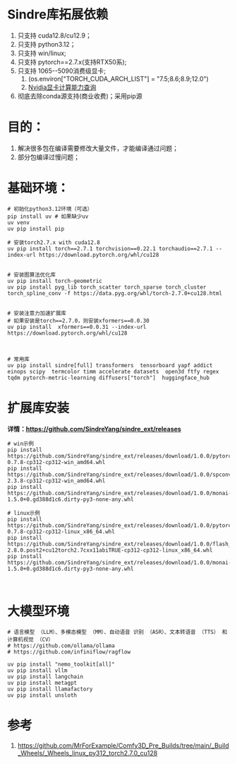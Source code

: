 # Sindre库拓展依赖

1. 只支持 cuda12.8/cu12.9；
2. 只支持 python3.12；
3. 只支持 win/linux;
4. 只支持 pytorch==2.7.x(支持RTX50系);
5. 只支持 1065--5090消费级显卡; 
   1. (os.environ["TORCH_CUDA_ARCH_LIST"] = "7.5;8.6;8.9;12.0")  
   2. [Nvidia显卡计算能力查询]("https://developer.nvidia.com/cuda-gpus")
6. 彻底去除conda源支持(商业收费)；采用pip源




# 目的：

1. 解决很多包在编译需要修改大量文件，才能编译通过问题；
2. 部分包编译过慢问题；
   


# 基础环境：

```shell
# 初始化python3.12环境（可选）
pip install uv # 如果缺少uv
uv venv
uv pip install pip

# 安装torch2.7.x with cuda12.8
uv pip install torch==2.7.1 torchvision==0.22.1 torchaudio==2.7.1 --index-url https://download.pytorch.org/whl/cu128


# 安装图算法优化库
uv pip install torch-geometric
uv pip install pyg_lib torch_scatter torch_sparse torch_cluster torch_spline_conv -f https://data.pyg.org/whl/torch-2.7.0+cu128.html


# 安装注意力加速扩展库  
# 如果安装是torch==2.7.0，则安装xformers==0.0.30
uv pip install  xformers==0.0.31 --index-url https://download.pytorch.org/whl/cu128 



# 常用库
uv pip install sindre[full] transformers  tensorboard yapf addict einops scipy  termcolor timm accelerate datasets  open3d ftfy regex tqdm pytorch-metric-learning diffusers["torch"]  huggingface_hub

```
# 扩展库安装 

**详情：https://github.com/SindreYang/sindre_ext/releases**

```shell
# win示例
pip install https://github.com/SindreYang/sindre_ext/releases/download/1.0.0/pytorch3d-0.7.8-cp312-cp312-win_amd64.whl
pip install https://github.com/SindreYang/sindre_ext/releases/download/1.0.0/spconv-2.3.8-cp312-cp312-win_amd64.whl
pip install https://github.com/SindreYang/sindre_ext/releases/download/1.0.0/monai-1.5.0+0.gd388d1c6.dirty-py3-none-any.whl

# linux示例
pip install https://github.com/SindreYang/sindre_ext/releases/download/1.0.0/pytorch3d-0.7.8-cp312-cp312-linux_x86_64.whl
pip install https://github.com/SindreYang/sindre_ext/releases/download/1.0.0/flash_attn-2.8.0.post2+cu12torch2.7cxx11abiTRUE-cp312-cp312-linux_x86_64.whl
pip install https://github.com/SindreYang/sindre_ext/releases/download/1.0.0/monai-1.5.0+0.gd388d1c6.dirty-py3-none-any.whl



```


# 大模型环境

```shell
# 语言模型 （LLM）、多模态模型 （MM）、自动语音 识别 （ASR）、文本转语音 （TTS） 和计算机视觉 （CV）
# https://github.com/ollama/ollama
# https://github.com/infiniflow/ragflow

uv pip install "nemo_toolkit[all]" 
uv pip install vllm
uv pip install langchain
uv pip install metagpt
uv pip install llamafactory
uv pip install unsloth

```



# 参考

1. https://github.com/MrForExample/Comfy3D_Pre_Builds/tree/main/_Build_Wheels/_Wheels_linux_py312_torch2.7.0_cu128
